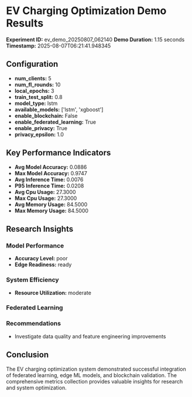 # EV Charging Optimization Demo Results

**Experiment ID:** ev_demo_20250807_062140
**Demo Duration:** 1.15 seconds
**Timestamp:** 2025-08-07T06:21:41.948345

## Configuration

- **num_clients:** 5
- **num_fl_rounds:** 10
- **local_epochs:** 3
- **train_test_split:** 0.8
- **model_type:** lstm
- **available_models:** ['lstm', 'xgboost']
- **enable_blockchain:** False
- **enable_federated_learning:** True
- **enable_privacy:** True
- **privacy_epsilon:** 1.0

## Key Performance Indicators

- **Avg Model Accuracy:** 0.0886
- **Max Model Accuracy:** 0.9747
- **Avg Inference Time:** 0.0076
- **P95 Inference Time:** 0.0208
- **Avg Cpu Usage:** 27.3000
- **Max Cpu Usage:** 27.3000
- **Avg Memory Usage:** 84.5000
- **Max Memory Usage:** 84.5000

## Research Insights

### Model Performance

- **Accuracy Level:** poor
- **Edge Readiness:** ready

### System Efficiency

- **Resource Utilization:** moderate

### Federated Learning


### Recommendations

- Investigate data quality and feature engineering improvements
## Conclusion

The EV charging optimization system demonstrated successful integration of federated learning, edge ML models, and blockchain validation. The comprehensive metrics collection provides valuable insights for research and system optimization.
